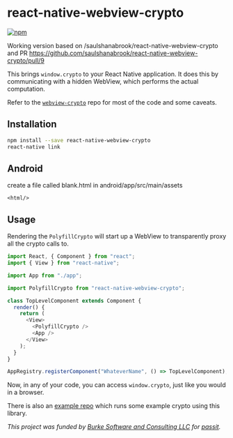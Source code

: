 # react-native-webview-crypto

[![npm](https://img.shields.io/npm/v/@gooddollar/react-native-webview-crypto?style=flat-square)](https://www.npmjs.com/package/@gooddollar/react-native-webview-crypto)

Working version based on /saulshanabrook/react-native-webview-crypto and PR https://github.com/saulshanabrook/react-native-webview-crypto/pull/9

This brings `window.crypto` to your React Native application. It does this by communicating with a hidden WebView, which performs the actual computation.

Refer to the [`webview-crypto`](https://github.com/saulshanabrook/webview-crypto) repo for most of the code and some caveats.

## Installation

```sh
npm install --save react-native-webview-crypto
react-native link
```

## Android

create a file called blank.html in android/app/src/main/assets

```
<html/>
```

## Usage

Rendering the `PolyfillCrypto` will start up a WebView to transparently proxy all the crypto calls to.

```javascript
import React, { Component } from "react";
import { View } from "react-native";

import App from "./app";

import PolyfillCrypto from "react-native-webview-crypto";

class TopLevelComponent extends Component {
  render() {
    return (
      <View>
        <PolyfillCrypto />
        <App />
      </View>
    );
  }
}

AppRegistry.registerComponent("WhateverName", () => TopLevelComponent);
```

Now, in any of your code, you can access `window.crypto`, just like you would in a browser.

There is also an [example repo](https://github.com/saulshanabrook/react-native-webview-crypto-example) which runs some example crypto using this library.

_This project was funded by [Burke Software and Consulting LLC](http://burkesoftware.com/) for [passit](http://passit.io/)._
